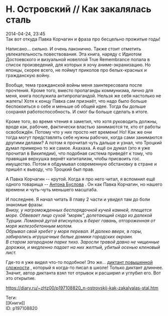 Н. Островский // Как закалялась сталь
======================================

   
 2014-04-24, 23:45   
  Так вот откуда Павка Корчагин и фраза про бесцельно прожитые годы!   
   
 Написано... сильно. И очень лаконично. Также стоит отметить увлекательность повествования. Эта книга, наряду с Идиотом Достоевского и визуальной новеллой True Remembrance попала в список произведений, для которых я хочу аниме-экранизацию. Но японцы, скорее всего, не поймут приколов про белых-красных и гражданскую войну.   
   
 Вообще, тема гражданской войны меня заинтересовала после прочтения. Кроме того, вместо пропаганды коммунизма, лично для меня, книга послужила антипропагандой. Нельзя же себя настолько не жалеть! Хотя к концу Павка сам признаёт, что надо было больше беспокоиться о себе и меньше об общей идее. Тогда бы дольше сохранял работоспособность. И смог бы больше сделать в итоге.   
   
 Кроме того, во время чтения я заметил, что хотя руководить должны, вроде как, рабочие, фактически властью занимаются те, кто от работы освобождён. Потому что у них просто нет времени! Но! Как же они тогда могут представлять себе нужны рабочих, когда сами занимаются другими делами? А потом я прочитал чуть дальше и узнал, что Троцкий думал примерно то же самое. Ахахаха. А ещё он думал (это я уже прочитал в Википедии), что подобная система приведёт к тому, что правящая верхушка вернёт капитализм, чтобы присвоить гос. имущество. Потом я обдумывал современную обстановку в стране и пришёл к выводу, что Троцкий был прав.   
   
 А Павка Корчагин -- крутой. Когда я про него читал, я вспомнил ещё одного товарища --  [Антона Буслова](https://mymaster.livejournal.com/414558.html?thread=21370206)  . Он как Павка Корчагин, но нашего времени и чуть-чуть меньшего масштаба.   
   
 И последнее. Я начал читать 8 главу 2 части и увидел там до боли знакомые фразы:   
  *Внизу, у нагроможденных беспорядочной кучей камней, плещется море. Обвевает лицо сухой "моряк", долетающий сюда из далекой Турции. Ломаной дугой втиснулась в берег гавань, отгороженная от моря железобетонным молом.   
 Обрывал свой хребет у моря перевал. И далеко вверх, в горы, забирались игрушечные белые домики городских окраин.   
 В старом загородном парке тихо. Заросли травой давно не чищенные дорожки, и медленно падает на них желтый, убитый осенью кленовый лист.*    
   
 Где-то я уже видел что-то подобное! Это же...  [диктант повышенной сложности](http://fictionbook.ru/author/m_p_filipchenko/sbornik_diktantov_po_russkomu_yazyiku_dl/read_online.html?page=5#part_565)  , который я когда-то писал в школе! Только диктант длиннее. Значит, автор диктанта взял тот отрывок и расширил и углубил его. Вот это открытие.   
    
 <https://diary.ru/~zHz00/p197108820_n-ostrovskij-kak-zakalyalas-stal.htm>   
   
 Теги:   
 [[Книги]]   
 ID: p197108820